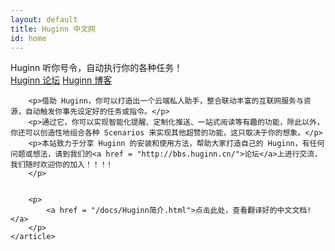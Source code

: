 ```yaml
---
layout: default
title: Huginn 中文网
id: home
---
```


<div class="hero">
	<div class="container">
		<div class="hero-title">Huginn 听你号令，自动执行你的各种任务！</div>
		<a href="http://bbs.huginn.cn" class="btn">Huginn 论坛</a>
		<a href="https://github.com/cantino/huginn" class="btn btn-outlined">Huginn 博客</a>
	</div>
</div>

<div class="container">
	<article>
		
		<p>借助 Huginn，你可以打造出一个云端私人助手，整合联动丰富的互联网服务与资源，自动触发你事先设定好的任务或指令。</p>
		<p>通过它，你可以实现智能化提醒、定制化推送、一站式阅读等有趣的功能，除此以外，你还可以创造性地组合各种 Scenarios 来实现其他超赞的功能，这只取决于你的想象。</p>
		<p>本站致力于分享 Huginn 的安装和使用方法，帮助大家打造自己的 Huginn，有任何问题或想法，请到我们的<a href = "http://bbs.huginn.cn/">论坛</a>上进行交流，我们随时欢迎你的加入！！！!
		</p>
		
		
		<p>
		    <a href = "/docs/Huginn简介.html">点击此处，查看翻译好的中文文档!</a>
		</p>
	</article>
</div>

